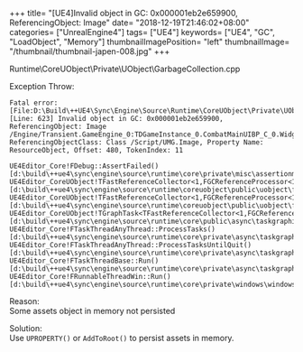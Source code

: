 +++
title= "[UE4]Invalid object in GC: 0x000001eb2e659900, ReferencingObject: Image"
date= "2018-12-19T21:46:02+08:00"
categories= ["UnrealEngine4"]
tags= ["UE4"]
keywords= ["UE4", "GC", "LoadObject", "Memory"]
thumbnailImagePosition= "left"
thumbnailImage= "/thumbnail/thumbnail-japen-008.jpg"
+++

Runtime\CoreUObject\Private\UObject\GarbageCollection.cpp
<!--more-->

Exception Throw:

    Fatal error: [File:D:\Build\++UE4\Sync\Engine\Source\Runtime\CoreUObject\Private\UObject\GarbageCollection.cpp] [Line: 623] Invalid object in GC: 0x000001eb2e659900, ReferencingObject: Image /Engine/Transient.GameEngine_0:TDGameInstance_0.CombatMainUIBP_C_0.WidgetTree_0.MiniMapUIBP_1216.WidgetTree_0.Image_0, ReferencingObjectClass: Class /Script/UMG.Image, Property Name: ResourceObject, Offset: 480, TokenIndex: 11

    UE4Editor_Core!FDebug::AssertFailed() [d:\build\++ue4\sync\engine\source\runtime\core\private\misc\assertionmacros.cpp:425]
    UE4Editor_CoreUObject!TFastReferenceCollector<1,FGCReferenceProcessor<1>,FGCCollector<1>,FGCArrayPool,0>::ProcessObjectArray() [d:\build\++ue4\sync\engine\source\runtime\coreuobject\public\uobject\fastreferencecollector.h:697]
    UE4Editor_CoreUObject!TFastReferenceCollector<1,FGCReferenceProcessor<1>,FGCCollector<1>,FGCArrayPool,0>::FCollectorTaskQueue::DoTask() [d:\build\++ue4\sync\engine\source\runtime\coreuobject\public\uobject\fastreferencecollector.h:378]
    UE4Editor_CoreUObject!TGraphTask<TFastReferenceCollector<1,FGCReferenceProcessor<1>,FGCCollector<1>,FGCArrayPool,0>::FCollectorTaskProcessorTask>::ExecuteTask() [d:\build\++ue4\sync\engine\source\runtime\core\public\async\taskgraphinterfaces.h:829]
    UE4Editor_Core!FTaskThreadAnyThread::ProcessTasks() [d:\build\++ue4\sync\engine\source\runtime\core\private\async\taskgraph.cpp:936]
    UE4Editor_Core!FTaskThreadAnyThread::ProcessTasksUntilQuit() [d:\build\++ue4\sync\engine\source\runtime\core\private\async\taskgraph.cpp:801]
    UE4Editor_Core!FTaskThreadBase::Run() [d:\build\++ue4\sync\engine\source\runtime\core\private\async\taskgraph.cpp:516]
    UE4Editor_Core!FRunnableThreadWin::Run() [d:\build\++ue4\sync\engine\source\runtime\core\private\windows\windowsrunnablethread.cpp:76]
    
Reason:  
Some assets object in memory not persisted

Solution:  
Use `UPROPERTY()` or `AddToRoot()` to persist assets in memory.
